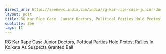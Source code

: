 ```yaml
---
direct_url: https://zeenews.india.com/india/rg-kar-rape-case-junior-doctors-political-parties-hold-protest-rallies-in-kolkata-as-suspects-granted-bail-2831751.html
layout: post
title: RG Kar Rape Case  Junior Doctors, Political Parties Hold Protest Rallies In Kolkata As Suspects Granted Bail
subtitle: Zee
tags: []
---
```


RG Kar Rape Case  Junior Doctors, Political Parties Hold Protest Rallies In Kolkata As Suspects Granted Bail
